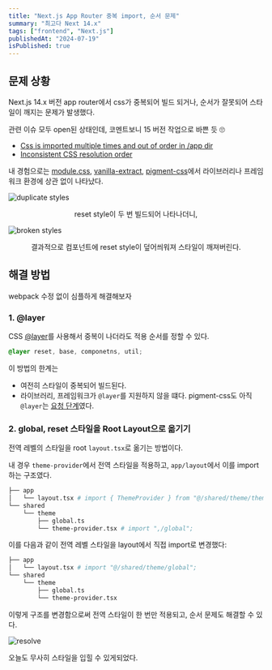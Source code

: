 ```yaml
---
title: "Next.js App Router 중복 import, 순서 문제"
summary: "최고다 Next 14.x"
tags: ["frontend", "Next.js"]
publishedAt: "2024-07-19"
isPublished: true
---
```


## 문제 상황

Next.js 14.x 버전 app router에서 css가 중복되어 빌드 되거나, 순서가 잘못되어 스타일이 깨지는 문제가 발생했다.

관련 이슈 모두 open된 상태인데, 코멘트보니 15 버전 작업으로 바쁜 듯 🙄

- [Css is imported multiple times and out of order in /app dir](https://github.com/vercel/next.js/issues/51030)
- [Inconsistent CSS resolution order](https://github.com/vercel/next.js/issues/64921)

내 경험으로는 [module.css](https://github.com/css-modules/css-modules), [vanilla-extract](https://vanilla-extract.style/), [pigment-css](https://github.com/mui/pigment-css)에서 라이브러리나 프레임워크 환경에 상관 없이 나타났다.

<img alt="duplicate styles" src="/2024/nextjs-app-router-css-import-order-issues/01.png"  />
<p style='text-align: center;'>reset style이 두 번 빌드되어 나타나더니,</p>
<img alt="broken styles" src="/2024/nextjs-app-router-css-import-order-issues/02.png"  />
<p style='text-align: center;'>결과적으로 컴포넌트에 reset style이 덮어씌워져 스타일이 깨져버린다.</p>

## 해결 방법

webpack 수정 없이 심플하게 해결해보자

### 1. @layer

CSS [@layer](https://developer.mozilla.org/en-US/docs/Web/CSS/@layer)를 사용해서 중복이 나더라도 적용 순서를 정할 수 있다.

```css
@layer reset, base, componetns, util;
```

이 방법의 한계는

- 여전히 스타일이 중복되어 빌드된다.
- 라이브러리, 프레임워크가 `@layer`를 지원하지 않을 떄다.
  pigment-css도 아직 `@layer`는 [요청 단계](https://github.com/mui/pigment-css/issues?q=is%3Aissue+is%3Aopen+layer)였다.

### 2. global, reset 스타일을 Root Layout으로 옮기기

전역 레벨의 스타일을 root `layout.tsx`로 옮기는 방법이다.

내 경우 `theme-provider`에서 전역 스타일을 적용하고, `app/layout`에서 이를 import하는 구조였다.

```bash
├── app
│   └── layout.tsx # import { ThemeProvider } from "@/shared/theme/theme-provider";
└── shared
    └── theme
        ├── global.ts
        └── theme-provider.tsx # import ",/global";
```

이를 다음과 같이 전역 레벨 스타일을 layout에서 직접 import로 변경했다:

```bash
├── app
│   └── layout.tsx # import "@/shared/theme/global";
└── shared
    └── theme
        ├── global.ts
        └── theme-provider.tsx
```

이렇게 구조를 변경함으로써 전역 스타일이 한 번만 적용되고, 순서 문제도 해결할 수 있다.

<img alt="resolve" src="/2024/nextjs-app-router-css-import-order-issues/03.png"  />

오늘도 무사히 스타일을 입힐 수 있게되었다.
